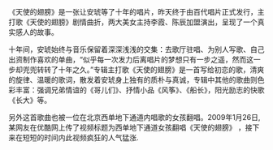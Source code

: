 

《天使的翅膀》是一张让安琥等了十年的唱片，昨天终于由百代唱片正式发行，主打歌《天使的翅膀》剧情曲折，两大美女主持李霞、陈辰加盟演出，呈现了一个真实感人的故事。

十年间，安琥始终与音乐保留着深深浅浅的交集：去歌厅驻唱、为别人写歌、自己出资制作喜欢的单曲，“似乎每一次发力后离唱片的梦想只有一步之遥，然而这一步却兜兜转转了十年之久。”专辑主打歌《天使的翅膀》是一首写给初恋的歌，清爽的旋律、温暖的歌词，散发着安琥身上独有的质朴与真诚，专辑中其他的歌曲则色彩丰富：强调兄弟情谊的《哥儿们》、抒情小品《风筝》、《船长》，阳光励志的快歌《长大》等。

另外这首歌曲也被一位在北京西单地下通道内唱歌的女孩翻唱。2009年1月26日,某网友在优酷网上传了视频标题为西单地下通道女孩翻唱《天使的翅膀》
，接下来在短短的时间内此视频疯狂的人气猛涨.

